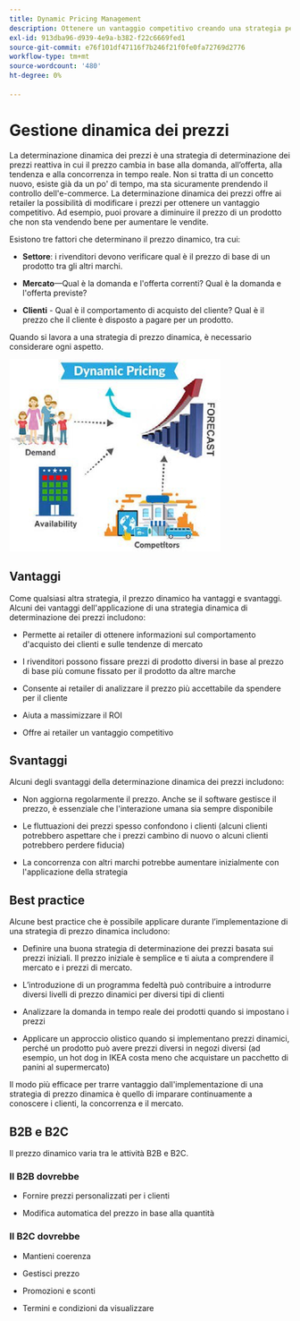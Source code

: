 ```yaml
---
title: Dynamic Pricing Management
description: Ottenere un vantaggio competitivo creando una strategia per modificare i prezzi dei prodotti in modo dinamico in base alle condizioni di mercato.
exl-id: 913dba96-d939-4e9a-b382-f22c6669fed1
source-git-commit: e76f101df47116f7b246f21f0fe0fa72769d2776
workflow-type: tm+mt
source-wordcount: '480'
ht-degree: 0%

---
```


# Gestione dinamica dei prezzi

La determinazione dinamica dei prezzi è una strategia di determinazione dei prezzi reattiva in cui il prezzo cambia in base alla domanda, all’offerta, alla tendenza e alla concorrenza in tempo reale. Non si tratta di un concetto nuovo, esiste già da un po&#39; di tempo, ma sta sicuramente prendendo il controllo dell&#39;e-commerce. La determinazione dinamica dei prezzi offre ai retailer la possibilità di modificare i prezzi per ottenere un vantaggio competitivo. Ad esempio, puoi provare a diminuire il prezzo di un prodotto che non sta vendendo bene per aumentare le vendite.

Esistono tre fattori che determinano il prezzo dinamico, tra cui:

- **Settore**: i rivenditori devono verificare qual è il prezzo di base di un prodotto tra gli altri marchi.

- **Mercato**—Qual è la domanda e l&#39;offerta correnti? Qual è la domanda e l&#39;offerta previste?

- **Clienti** - Qual è il comportamento di acquisto del cliente? Qual è il prezzo che il cliente è disposto a pagare per un prodotto.

Quando si lavora a una strategia di prezzo dinamica, è necessario considerare ogni aspetto.

![Diagramma di prezzo dinamico](../../assets/playbooks/dynamic-pricing-diagram.png)

## Vantaggi

Come qualsiasi altra strategia, il prezzo dinamico ha vantaggi e svantaggi. Alcuni dei vantaggi dell&#39;applicazione di una strategia dinamica di determinazione dei prezzi includono:

- Permette ai retailer di ottenere informazioni sul comportamento d&#39;acquisto dei clienti e sulle tendenze di mercato

- I rivenditori possono fissare prezzi di prodotto diversi in base al prezzo di base più comune fissato per il prodotto da altre marche

- Consente ai retailer di analizzare il prezzo più accettabile da spendere per il cliente

- Aiuta a massimizzare il ROI

- Offre ai retailer un vantaggio competitivo

## Svantaggi

Alcuni degli svantaggi della determinazione dinamica dei prezzi includono:

- Non aggiorna regolarmente il prezzo. Anche se il software gestisce il prezzo, è essenziale che l&#39;interazione umana sia sempre disponibile

- Le fluttuazioni dei prezzi spesso confondono i clienti (alcuni clienti potrebbero aspettare che i prezzi cambino di nuovo o alcuni clienti potrebbero perdere fiducia)

- La concorrenza con altri marchi potrebbe aumentare inizialmente con l&#39;applicazione della strategia

## Best practice

Alcune best practice che è possibile applicare durante l’implementazione di una strategia di prezzo dinamica includono:

- Definire una buona strategia di determinazione dei prezzi basata sui prezzi iniziali. Il prezzo iniziale è semplice e ti aiuta a comprendere il mercato e i prezzi di mercato.

- L’introduzione di un programma fedeltà può contribuire a introdurre diversi livelli di prezzo dinamici per diversi tipi di clienti

- Analizzare la domanda in tempo reale dei prodotti quando si impostano i prezzi

- Applicare un approccio olistico quando si implementano prezzi dinamici, perché un prodotto può avere prezzi diversi in negozi diversi (ad esempio, un hot dog in IKEA costa meno che acquistare un pacchetto di panini al supermercato)

Il modo più efficace per trarre vantaggio dall&#39;implementazione di una strategia di prezzo dinamica è quello di imparare continuamente a conoscere i clienti, la concorrenza e il mercato.

## B2B e B2C

Il prezzo dinamico varia tra le attività B2B e B2C.

### Il B2B dovrebbe

- Fornire prezzi personalizzati per i clienti

- Modifica automatica del prezzo in base alla quantità

### Il B2C dovrebbe

- Mantieni coerenza

- Gestisci prezzo

- Promozioni e sconti

- Termini e condizioni da visualizzare
